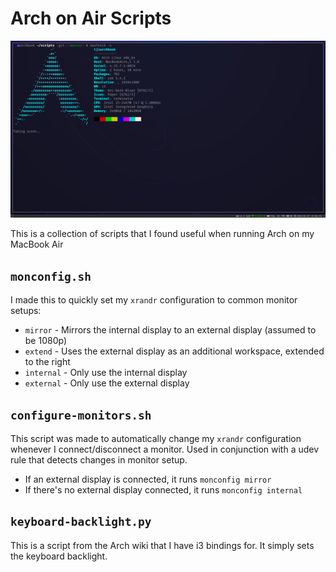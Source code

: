 # Arch on Air Scripts

![](https://raw.githubusercontent.com/tjhorner/arch-on-air-scripts/master/neofetch.png)

This is a collection of scripts that I found useful when running Arch on my MacBook Air

## `monconfig.sh`

I made this to quickly set my `xrandr` configuration to common monitor setups:

- `mirror` - Mirrors the internal display to an external display (assumed to be 1080p)
- `extend` - Uses the external display as an additional workspace, extended to the right
- `internal` - Only use the internal display
- `external` - Only use the external display

## `configure-monitors.sh`

This script was made to automatically change my `xrandr` configuration whenever I connect/disconnect a monitor.
Used in conjunction with a udev rule that detects changes in monitor setup.

- If an external display is connected, it runs `monconfig mirror`
- If there's no external display connected, it runs `monconfig internal`

## `keyboard-backlight.py`

This is a script from the Arch wiki that I have i3 bindings for. It simply sets the keyboard backlight.
